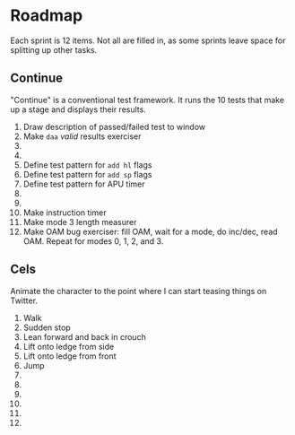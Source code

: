 Roadmap
=======

Each sprint is 12 items.  Not all are filled in, as some sprints
leave space for splitting up other tasks.

Continue
--------
"Continue" is a conventional test framework.  It runs the 10 tests
that make up a stage and displays their results.

1. Draw description of passed/failed test to window
2. Make `daa` _valid_ results exerciser
3. 
4. 
5. Define test pattern for `add hl` flags
6. Define test pattern for `add sp` flags
7. Define test pattern for APU timer
8. 
9. 
10. Make instruction timer
11. Make mode 3 length measurer
12. Make OAM bug exerciser: fill OAM, wait for a mode, do inc/dec,
    read OAM.  Repeat for modes 0, 1, 2, and 3.

Cels
----
Animate the character to the point where I can start teasing things
on Twitter.

1. Walk
2. Sudden stop
3. Lean forward and back in crouch
4. Lift onto ledge from side
5. Lift onto ledge from front
6. Jump
7. 
8. 
9. 
10. 
11. 
12. 

